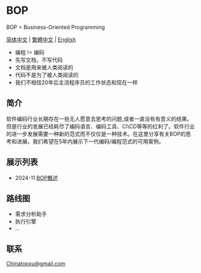 # BOP

BOP = Business-Oriented Programming

[简体中文](../zh-CN/README_zh-CN.md) | [繁體中文](../zn-TW/README_zh-TW.md) | [English](../en/README_en.md)

* 编程 != 编码
* 先写文档，不写代码
* 文档是用来被人类阅读的
* 代码不是为了被人类阅读的
* 我们不相信20年后主流程序员的工作状态和现在一样

## 简介

软件编码行业长期存在一些无人愿意去思考的问题,或者一直没有有意义的结果。但是行业的发展已经耗尽了编码语言、编码工具、CI\CD等等的红利了。软件行业的进一步发展需要一种新的范式而不仅仅是一种技术。在这里分享有关BOP的思考和进展。我们希望在5年内展示下一代编码/编程范式的可用案例。

## 展示列表

* 2024-11 [BOP概述]("../zh-CN/202411/BOP概述/BOP概述.md")

## 路线图

* 需求分析助手
* 执行引擎
* ...

## 联系

Chinatopxu@gmail.com
